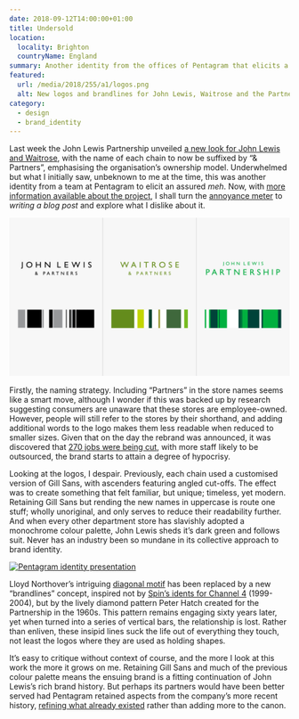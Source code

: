 ```yaml
---
date: 2018-09-12T14:00:00+01:00
title: Undersold
location:
  locality: Brighton
  countryName: England
summary: Another identity from the offices of Pentagram that elicits a feeling somewhere between despair and indifference.
featured:
  url: /media/2018/255/a1/logos.png
  alt: New logos and brandlines for John Lewis, Waitrose and the Partnership.
category:
  - design
  - brand_identity
---
```


Last week the John Lewis Partnership unveiled [a new look for John Lewis and Waitrose][1], with the name of each chain to now be suffixed by “& Partners”, emphasising the organisation’s ownership model. Underwhelmed but what I initially saw, unbeknown to me at the time, this was another identity from a team at Pentagram to elicit an assured _meh_. Now, with [more information available about the project][2], I shall turn the [annoyance meter][3] to _writing a blog post_ and explore what I dislike about it.

[![New logos and brandlines for John Lewis, Waitrose and the Partnership.](../media/2018/255/a1/logos.png "New logos and brandlines for John Lewis, Waitrose and the Partnership. Image: Pentagram")][i1]

Firstly, the naming strategy. Including “Partners” in the store names seems like a smart move, although I wonder if this was backed up by research suggesting consumers are unaware that these stores are employee-owned. However, people will still refer to the stores by their shorthand, and adding additional words to the logo makes them less readable when reduced to smaller sizes. Given that on the day the rebrand was announced, it was discovered that [270 jobs were being cut][4], with more staff likely to be outsourced, the brand starts to attain a degree of hypocrisy.

Looking at the logos, I despair. Previously, each chain used a customised version of Gill Sans, with ascenders featuring angled cut-offs. The effect was to create something that felt familiar, but unique; timeless, yet modern. Retaining Gill Sans but rending the new names in uppercase is route one stuff; wholly unoriginal, and only serves to reduce their readability further. And when every other department store has slavishly adopted a monochrome colour palette, John Lewis sheds it’s dark green and follows suit. Never has an industry been so mundane in its collective approach to brand identity.

[![Pentagram identity presentation](https://i.vimeocdn.com/video/723701449-78ef769f15fcc32d024aa9084cefe6eab1925c18595a177d3140f6a2f4d079d1-d_320)](https://vimeo.com/288323929 "The brandlines were inspired by a Peter Hatch pattern created for the John Lewis Partnership in the 1960s.")

Lloyd Northover’s intriguing [diagonal motif][5] has been replaced by a new “brandlines” concept, inspired not by [Spin’s idents for Channel 4][6] (1999-2004), but by the lively diamond pattern Peter Hatch created for the Partnership in the 1960s. This pattern remains engaging sixty years later, yet when turned into a series of vertical bars, the relationship is lost. Rather than enliven, these insipid lines suck the life out of everything they touch, not least the logos where they are used as holding shapes.

It’s easy to critique without context of course, and the more I look at this work the more it grows on me. Retaining Gill Sans and much of the previous colour palette means the ensuing brand is a fitting continuation of John Lewis’s rich brand history. But perhaps its partners would have been better served had Pentagram retained aspects from the company’s more recent history, [refining what already existed][7] rather than adding more to the canon.

[1]: https://www.pentagram.com/work/the-john-lewis-partnership/story
[2]: https://www.itsnicethat.com/features/pentagram-harry-pearce-the-john-lewis-partnership-redesign-graphic-design-050918
[3]: https://haiprl.andyhiggs.uk
[4]: https://www.theguardian.com/business/2018/sep/04/john-lewis-joins-department-store-rout-with-250-job-cuts
[5]: https://www.johnlloyd.uk.com/lloyd-northover/identity/2/1/
[6]: https://identcentral.co.uk/idents/channel-4/channel-4/channel-4-1999-2004/channel-4-idents-1999/
[7]: /2018/202/a1/brands_renewed/
[i1]: https://www.pentagram.com/work/the-john-lewis-partnership/story
